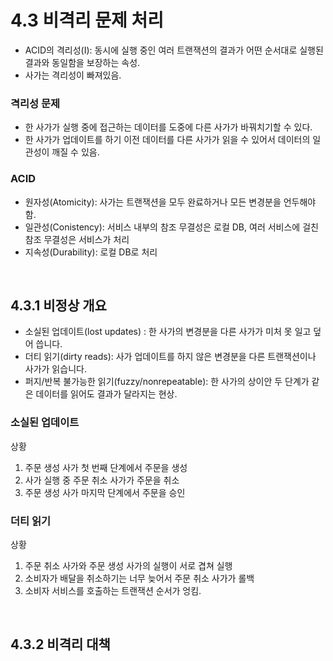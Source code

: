 # 4.3 비격리 문제 처리

-   ACID의 격리성(I): 동시에 실행 중인 여러 트랜잭션의 결과가 어떤 순서대로 실행된 결과와 동일함을 보장하는 속성.
-   사가는 격리성이 빠져있음.

### 격리성 문제

-   한 사가가 실행 중에 접근하는 데이터를 도중에 다른 사가가 바꿔치기할 수 있다.
-   한 사가가 업데이트를 하기 이전 데이터를 다른 사가가 읽을 수 있어서 데이터의 일관성이 깨질 수 있음.

### ACID

-   원자성(Atomicity): 사가는 트랜잭션을 모두 완료하거나 모든 변경분을 언두해야 함.
-   일관성(Conistency): 서비스 내부의 참조 무결성은 로컬 DB, 여러 서비스에 걸친 참조 무결성은 서비스가 처리
-   지속성(Durability): 로컬 DB로 처리

<br />

## 4.3.1 비정상 개요

-   소실된 업데이트(lost updates) : 한 사가의 변경분을 다른 사가가 미처 못 일고 덮어 씁니다.
-   더티 읽기(dirty reads): 사가 업데이트를 하지 않은 변경분을 다른 트랜잭션이나 사가가 읽습니다.
-   퍼지/반복 불가능한 읽기(fuzzy/nonrepeatable): 한 사가의 상이안 두 단계가 같은 데이터를 읽어도 결과가 달라지는 현상.

### 소실된 업데이트

상황

1. 주문 생성 사가 첫 번째 단계에서 주문을 생성
2. 사가 실행 중 주문 취소 사가가 주문을 취소
3. 주문 생성 사가 마지막 단계에서 주문을 승인

### 더티 읽기

상황

1. 주문 취소 사가와 주문 생성 사가의 실행이 서로 겹쳐 실행
2. 소비자가 배달을 취소하기는 너무 늦어서 주문 취소 사가가 롤백
3. 소비자 서비스를 호출하는 트랜잭션 순서가 엉킴.

<br />

## 4.3.2 비격리 대책

